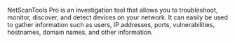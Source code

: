 NetScanTools Pro is an investigation tool that allows you to troubleshoot, monitor, discover, and detect devices on your network. It can easily be used to gather information such as users, IP addresses, ports, vulnerabilities, hostnames, domain names, and other information.